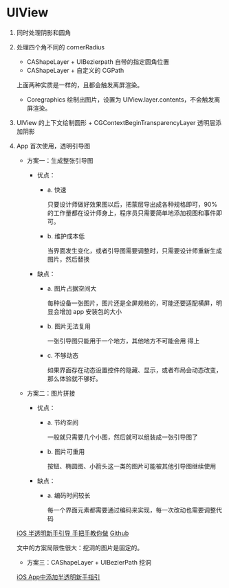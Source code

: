 # UIView

1. 同时处理阴影和圆角

2. 处理四个角不同的 cornerRadius
	
	* CAShapeLayer + UIBezierpath 自带的指定圆角位置
	* CAShapeLayer + 自定义的 CGPath

	上面两种实质是一样的，且都会触发离屏渲染。
	
	* Coregraphics 绘制出图片，设置为 UIView.layer.contents，不会触发离屏渲染。

3. UIView 的上下文绘制圆形 + CGContextBeginTransparencyLayer 透明层添加阴影

4. App 首次使用，透明引导图

	* 方案一：生成整张引导图
		* 优点：
			* a. 快速

				只要设计师做好效果图以后，把蒙层导出成各种规格即可，90% 的工作量都在设计师身上，程序员只需要简单地添加视图和事件即可。
			* b. 维护成本低

				当界面发生变化，或者引导图需要调整时，只需要设计师重新生成图片，然后替换
		* 缺点：

			* a. 图片占据空间大

				每种设备一张图片，图片还是全屏规格的，可能还要适配横屏，明显会增加 app 安装包的大小
			* b. 图片无法复用

				一张引导图只能用于一个地方，其他地方不可能会用
				得上
			* c. 不够动态
			
				如果界面存在动态设置控件的隐藏、显示，或者布局会动态改变，那么体验就不够好。
	* 方案二：图片拼接
		* 优点：
			* a. 节约空间

				一般就只需要几个小图，然后就可以组装成一张引导图了

			* b. 图片可重用

				按钮、椭圆图、小箭头这一类的图片可能被其他引导图继续使用

		* 缺点：
			* a. 编码时间较长

				每一个界面元素都需要通过编码来实现，每一次改动也需要调整代码
	
	[iOS 半透明新手引导 手把手教你做](https://www.jianshu.com/p/b83aefdc9519)
	[Github](https://github.com/sunljz/demo/tree/master/GuideDemo)
	
	文中的方案局限性很大：挖洞的图片是固定的。
	
	* 方案三：CAShapeLayer + UIBezierPath 挖洞
	
	[iOS App中添加半透明新手指引](https://www.jianshu.com/p/00d4fe5a3c1a)